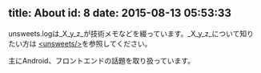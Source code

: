 title: About
id: 8
date: 2015-08-13 05:53:33
---
unsweets.logは\_X\_y\_z\_が技術メモなどを綴っています。\_X\_y\_z\_について知りたい方は [&lt;unsweets/&gt;](http://unsweets.net/#me)を参照してください。

主にAndroid、フロントエンドの話題を取り扱っています。